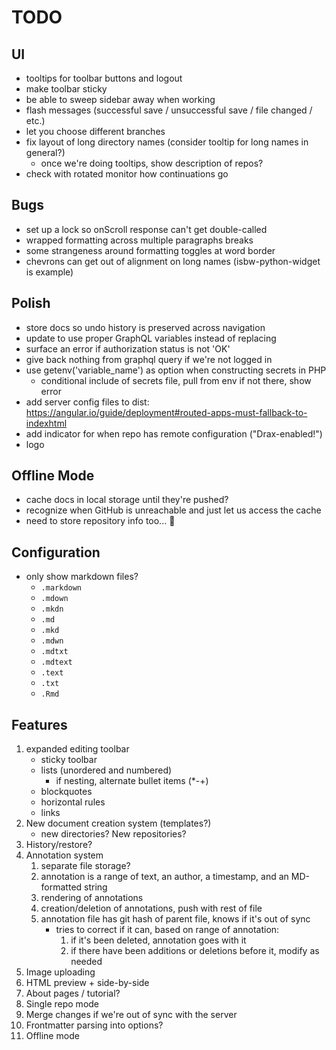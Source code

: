 # TODO

## UI
* tooltips for toolbar buttons and logout
* make toolbar sticky
* be able to sweep sidebar away when working
* flash messages (successful save / unsuccessful save / file changed / etc.)
* let you choose different branches
* fix layout of long directory names (consider tooltip for long names in general?)
  * once we're doing tooltips, show description of repos?
* check with rotated monitor how continuations go

## Bugs
* set up a lock so onScroll response can't get double-called
* wrapped formatting across multiple paragraphs breaks
* some strangeness around formatting toggles at word border
* chevrons can get out of alignment on long names (isbw-python-widget is example)

## Polish
* store docs so undo history is preserved across navigation
* update to use proper GraphQL variables instead of replacing
* surface an error if authorization status is not 'OK'
* give back nothing from graphql query if we're not logged in
* use getenv('variable_name') as option when constructing secrets in PHP
    - conditional include of secrets file, pull from env if not there, show error
* add server config files to dist: https://angular.io/guide/deployment#routed-apps-must-fallback-to-indexhtml
* add indicator for when repo has remote configuration ("Drax-enabled!")
* logo

## Offline Mode
* cache docs in local storage until they're pushed? 
* recognize when GitHub is unreachable and just let us access the cache
* need to store repository info too... 😬

## Configuration
* only show markdown files?
  * `.markdown`
  * `.mdown`
  * `.mkdn`
  * `.md`
  * `.mkd`
  * `.mdwn`
  * `.mdtxt`
  * `.mdtext`
  * `.text`
  * `.txt`
  * `.Rmd`

## Features
1. expanded editing toolbar
    - sticky toolbar
    - lists (unordered and numbered)
        - if nesting, alternate bullet items (*-+)
    - blockquotes
    - horizontal rules
    - links
2. New document creation system (templates?)
    - new directories? New repositories? 
3. History/restore? 
4. Annotation system
    1. separate file storage?
    2. annotation is a range of text, an author, a timestamp, and an MD-formatted string
    3. rendering of annotations
    4. creation/deletion of annotations, push with rest of file
    5. annotation file has git hash of parent file, knows if it's out of sync
       - tries to correct if it can, based on range of annotation: 
         1. if it's been deleted, annotation goes with it
         2. if there have been additions or deletions before it, modify as needed
5. Image uploading
6. HTML preview + side-by-side
7. About pages / tutorial?
8. Single repo mode
9. Merge changes if we're out of sync with the server
10. Frontmatter parsing into options? 
11. Offline mode
